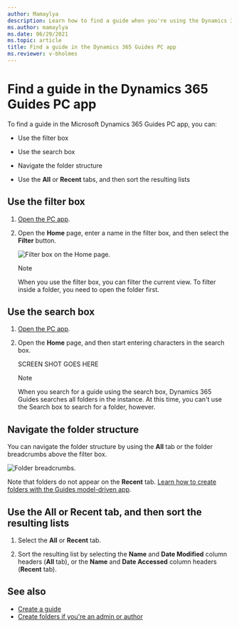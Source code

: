 ```yaml
---
author: Mamaylya
description: Learn how to find a guide when you're using the Dynamics 365 Guides PC app
ms.author: mamaylya
ms.date: 06/29/2021
ms.topic: article
title: Find a guide in the Dynamics 365 Guides PC app
ms.reviewer: v-bholmes
---
```


# Find a guide in the Dynamics 365 Guides PC app

To find a guide in the Microsoft Dynamics 365 Guides PC app, you can: 

- Use the filter box 

- Use the search box

- Navigate the folder structure

- Use the **All** or **Recent** tabs, and then sort the resulting lists

## Use the filter box

1. [Open the PC app](install-sign-in-pc-app.md).

2. Open the **Home** page, enter a name in the filter box, and then select the **Filter** button.

    ![Filter box on the Home page.](media/find-guide.PNG "Search box on the Home page")

    > [!NOTE]
    > When you use the filter box, you can filter the current view. To filter inside a folder, you need to open the folder first.
    
## Use the search box

1. [Open the PC app](install-sign-in-pc-app.md).

2. Open the **Home** page, and then start entering characters in the search box. 

    SCREEN SHOT GOES HERE
    
    > [!NOTE]
    > When you search for a guide using the search box, Dynamics 365 Guides searches all folders in the instance. At this time, you can't use the Search box to search for a folder, however. 
    
## Navigate the folder structure

You can navigate the folder structure by using the **All** tab or the folder breadcrumbs above the filter box. 

![Folder breadcrumbs.](media/find-guide-folder-structure.PNG "Folder breadcrumbs")

Note that folders do not appear on the **Recent** tab. [Learn how to create folders with the Guides model-driven app](admin-create-folders.md).
    
## Use the All or Recent tab, and then sort the resulting lists   

1. Select the **All** or **Recent** tab.

2. Sort the resulting list by selecting the **Name** and **Date Modified** column headers (**All** tab), or the **Name** and **Date Accessed** column headers (**Recent** tab).

## See also

- [Create a guide](create-guide.md)
- [Create folders if you're an admin or author](admin-create-folders.md)
